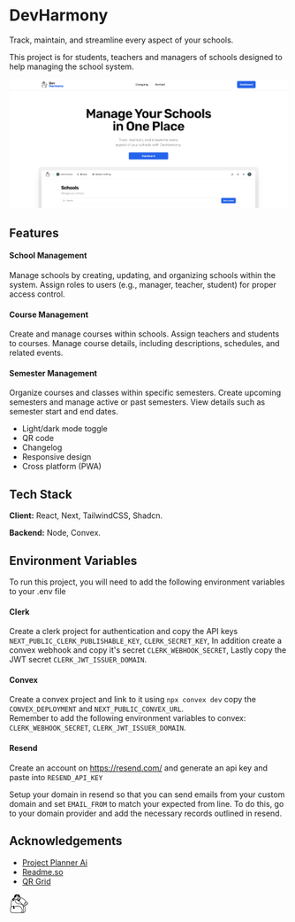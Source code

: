# DevHarmony

Track, maintain, and streamline every aspect of your schools.

This project is for students, teachers and managers of schools designed to help managing the school system.

![banner](/public/banner.png)

## Features

#### School Management

Manage schools by creating, updating, and organizing schools within the system.
Assign roles to users (e.g., manager, teacher, student) for proper access control.

#### Course Management

Create and manage courses within schools.
Assign teachers and students to courses.
Manage course details, including descriptions, schedules, and related events.

#### Semester Management

Organize courses and classes within specific semesters.
Create upcoming semesters and manage active or past semesters. View details such as semester start and end dates.

- Light/dark mode toggle
- QR code
- Changelog
- Responsive design
- Cross platform (PWA)

## Tech Stack

**Client:** React, Next, TailwindCSS, Shadcn.

**Backend:** Node, Convex.

## Environment Variables

To run this project, you will need to add the following environment variables to your .env file

#### Clerk

Create a clerk project for authentication and copy the API keys `NEXT_PUBLIC_CLERK_PUBLISHABLE_KEY`, `CLERK_SECRET_KEY`, In addition create a convex webhook and copy it's secret `CLERK_WEBHOOK_SECRET`, Lastly copy the JWT secret `CLERK_JWT_ISSUER_DOMAIN`.

#### Convex

Create a convex project and link to it using `npx convex dev` copy the `CONVEX_DEPLOYMENT` and `NEXT_PUBLIC_CONVEX_URL`. <br />
Remember to add the following environment variables to convex: `CLERK_WEBHOOK_SECRET`, `CLERK_JWT_ISSUER_DOMAIN`.

#### Resend

Create an account on https://resend.com/ and generate an api key and paste into `RESEND_API_KEY`

Setup your domain in resend so that you can send emails from your custom domain and set `EMAIL_FROM` to match your expected from line. To do this, go to your domain provider and add the necessary records outlined in resend.

## Acknowledgements

- [Project Planner Ai](https://projectplannerai.com)
- [Readme.so](https://readme.so/)
- [QR Grid](https://www.qrgrid.dev/)

![Logo](/public/logo.png)
